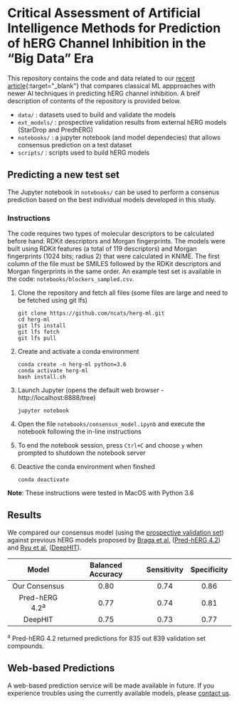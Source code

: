 # Critical Assessment of Artificial Intelligence Methods for Prediction of hERG Channel Inhibition in the “Big Data” Era

This repository contains the code and data related to our [recent article](https://pubs.acs.org/doi/10.1021/acs.jcim.0c00884){:target="_blank"} that compares classical ML appproaches with newer AI techniques in predicting hERG channel inhibition. A breif description of contents of the repository is provided below.

* `data/`       :  datasets used to build and validate the models
* `ext_models/` :  prospective validation results from external hERG models (StarDrop and PredhERG)
* `notebooks/`  :  a jupyter notebook (and model dependecies) that allows consensus prediction on a test dataset
* `scripts/`    :  scripts used to build hERG models


## Predicting a new test set

The Jupyter notebook in `notebooks/` can be used to perform a consenus prediction based on the best individual models developed in this study.


### Instructions

The code requires two types of molecular descriptors to be calculated before hand: RDKit descriptors and Morgan fingerprints. The models were built using RDKit features (a total of 119 descriptors) and Morgan fingerprints (1024 bits; radius 2) that were calculated in KNIME. The first column of the file must be SMILES followed by the RDKit descriptors and Morgan fingerprints in the same order. An example test set is available in the code: `notebooks/blockers_sampled.csv`.
 

1. Clone the repository and fetch all files (some files are large and need to be fetched using git lfs)

    ```
    git clone https://github.com/ncats/herg-ml.git
    cd herg-ml
    git lfs install
    git lfs fetch
    git lfs pull
    
    ```
    
2. Create and activate a conda environment

    ```
    conda create -n herg-ml python=3.6
    conda activate herg-ml
    bash install.sh
    ```
    
3. Launch Jupyter (opens the default web browser - http://localhost:8888/tree)

    ```
    jupyter notebook
    ```
   
4. Open the file `notebooks/consensus_model.ipynb` and execute the notebook following the in-line instructions

5. To end the notebook session, press `Ctrl+C` and choose `y` when prompted to shutdown the notebook server

6. Deactive the conda environment when finshed

    ```
    conda deactivate
    ```

**Note**: These instructions were tested in MacOS with Python 3.6


## Results

We compared our consensus model (using the [prospective validation set](https://github.com/ncats/herg-ml/blob/master/data/train_valid/validation_set.csv)) against previous hERG models proposed by [Braga et al.](https://pubmed.ncbi.nlm.nih.gov/24805060/) ([Pred-hERG 4.2](http://predherg.labmol.com.br/)) and [Ryu et al.](https://academic.oup.com/bioinformatics/article/36/10/3049/5727757) ([DeepHIT](https://academic.oup.com/bioinformatics/article/36/10/3049/5727757)).

**Model** | **Balanced Accuracy** | **Sensitivity** | **Specificity** |
| :---: | :---: | :---: | :---: |
Our Consensus | 0.80 | 0.74 | 0.86 |
Pred-hERG 4.2<sup>a</sup> | 0.77 | 0.74 | 0.81 |
DeepHIT | 0.75 | 0.73 | 0.77 |

<sup>a</sup> Pred-hERG 4.2 returned predictions for 835 out 839 validation set compounds.

## Web-based Predictions

A web-based prediction service will be made available in future. If you experience troubles using the currently available models, please [contact us](mailto:vishalbabu.siramshetty@nih.gov?subject=[GitHub]%20hERG%20Models).
